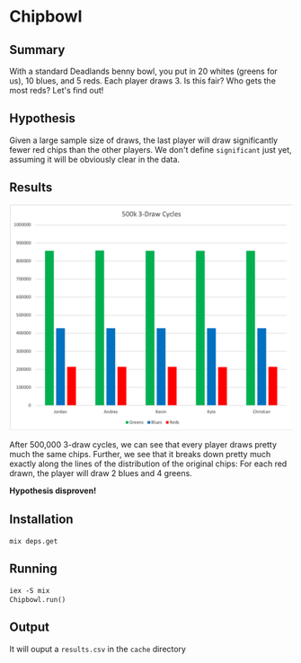 # Chipbowl

## Summary

With a standard Deadlands benny bowl, you put in 20 whites (greens for us), 10 blues, and 5 reds. Each player draws 3. Is this fair? Who gets the most reds? Let's find out!

## Hypothesis

Given a large sample size of draws, the last player will draw significantly fewer red chips than the other players. We don't define `significant` just yet, assuming it will be obviously clear in the data.

## Results

![Results Graph](results/draws.png)

After 500,000 3-draw cycles, we can see that every player draws pretty much the same chips. Further, we see that it breaks down pretty much exactly along the lines of the distribution of the original chips: For each red drawn, the player will draw 2 blues and 4 greens.

**Hypothesis disproven!**


## Installation

`mix deps.get`

## Running

```
iex -S mix
Chipbowl.run()
```

## Output

It will ouput a `results.csv` in the `cache` directory
